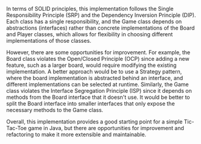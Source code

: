 In terms of SOLID principles, this implementation follows the Single Responsibility Principle (SRP) and the Dependency Inversion Principle (DIP). Each class has a single responsibility, and the Game class depends on abstractions (interfaces) rather than concrete implementations of the Board and Player classes, which allows for flexibility in choosing different implementations of those classes.

However, there are some opportunities for improvement. For example, the Board class violates the Open/Closed Principle (OCP) since adding a new feature, such as a larger board, would require modifying the existing implementation. A better approach would be to use a Strategy pattern, where the board implementation is abstracted behind an interface, and different implementations can be selected at runtime. Similarly, the Game class violates the Interface Segregation Principle (ISP) since it depends on methods from the Board interface that it doesn't use. It would be better to split the Board interface into smaller interfaces that only expose the necessary methods to the Game class.

Overall, this implementation provides a good starting point for a simple Tic-Tac-Toe game in Java, but there are opportunities for improvement and refactoring to make it more extensible and maintainable.